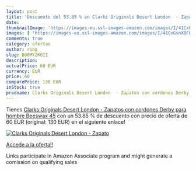 ```yaml
---
layout: post
title: 'Descuento del 53.85 % en Clarks Originals Desert London  - Zapato'
date: 
thumbnailImage: 'https://images-eu.ssl-images-amazon.com/images/I/41CxGsnXBFL._SL200_.jpg'
images: [ 'https://images-eu.ssl-images-amazon.com/images/I/41CxGsnXBFL._SL200_.jpg' ]
comments: true
category: ofertas
author: ring
slug: B00MY2KGII
description:
actualPrice: 60 EUR
currency: EUR
price: 60
comparePrice: 130 EUR
inStock: true
prodname: Clarks Originals Desert London  - Zapatos con cordones Derby para hombre  Beeswax  45
---
```


Tienes [Clarks Originals Desert London  - Zapatos con cordones Derby para hombre  Beeswax  45](https://www.amazon.es/dp/B00MY2KGII/?tag=tolees-21) con un 53.85 % de descuento con precio de oferta de 60 EUR (original: 130 EUR) en el siguiente enlace!

[![Clarks Originals Desert London  - Zapato](https://images-eu.ssl-images-amazon.com/images/I/41CxGsnXBFL._SL200_.jpg)](https://www.amazon.es/dp/B00MY2KGII/?tag=tolees-21)

[Accede a la oferta!!](https://www.amazon.es/dp/B00MY2KGII/?tag=tolees-21)

Links participate in Amazon Associate program and might generate a comission on qualifying sales


